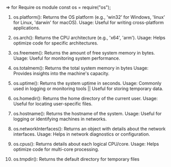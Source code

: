 
=> for Require os module
const os = require("os");

1. os.platform(): Returns the OS platform (e.g., 'win32' for Windows, 'linux' for Linux, 'darwin' for macOS).
Usage: Useful for writing cross-platform applications.

2. os.arch(): Returns the CPU architecture (e.g., 'x64', 'arm').
Usage: Helps optimize code for specific architectures.

3. os.freemem(): Returns the amount of free system memory in bytes.
Usage: Useful for monitoring system performance.

4. os.totalmem(): Returns the total system memory in bytes
Usage: Provides insights into the machine's capacity.

5. os.uptime(): Returns the system uptime in seconds.
Usage: Commonly used in logging or monitoring tools || Useful for storing temporary data.

6. os.homedir(): Returns the home directory of the current user.
Usage: Useful for locating user-specific files.

7. os.hostname(): Returns the hostname of the system.
Usage: Useful for logging or identifying machines in networks.

8. os.networkInterfaces(): Returns an object with details about the network interfaces.
Usage: Helps in network diagnostics or configuration.

9. os.cpus(): Returns details about each logical CPU/core.
Usage: Helps optimize code for multi-core processing.

10. os.tmpdir(): Returns the default directory for temporary files